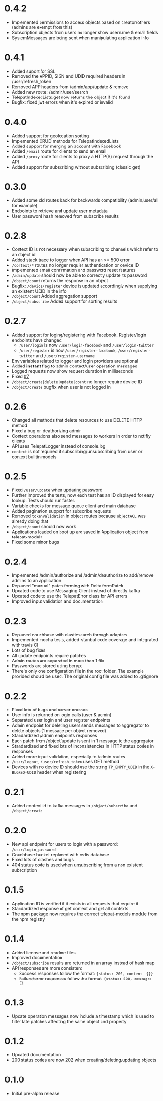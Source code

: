 # 0.4.2

* Implemented permissions to access objects based on creator/others (admins are exempt from this)
* Subscription objects from users no longer show username & email fields
* SystemMessages are being sent when manipulating application info

# 0.4.1

* Added suport for SSL
* Removed the APPID, SIGN and UDID required headers in /user/refresh_token
* Removed APP headers from /admin/app/update & remove
* Added new route: /admin/user/search
* TelepatIndexedLists.get now returns the object if it's found
* Bugfix: fixed jwt errors when it's expired or invalid

# 0.4.0

* Added support for geolocation sorting
* Implemented CRUD methods for TelepatIndexedLists
* Added support for merging an account with Facebook
* Added `/email` route for clients to send an email
* Added `/proxy` route for clients to proxy a HTTP(S) request through
the API
* Added support for subscribing without subscribing (classic get)

# 0.3.0

* Added some old routes back for backwards compatibility (admin/user/all
for example)
* Endpoints to retrieve and update user metadata
* User password hash removed from subscribe results

# 0.2.8

* Context ID is not necessary when subscribing to channels which refer to an object id
* Added stack trace to logger when API has an >= 500 error
* `/context/*` routes no longer requier authentication or device ID
* Implemented email confirmation and password reset features
* `/admin/update` should now be able to correctly update its password
* `/object/count` returns the response in an object
* Bugfix: `/device/register` device is updated accordingly when supplying an existent UDID in the info
* `/object/count` Added aggregation support
* `/object/subscribe` Added support for sorting results

# 0.2.7

* Added support for loging/registering with Facebook. Register/login endpoints have changed:
	* `/user/login` is now `/user/login-facebook` and `/user/login-twitter`
	* `/user/register` is now `/user/register-facebook`, `/user/register-twitter` and `/user/register-username`
* Env variables related to logger and login providers are optional
* Added **instant** flag to admin context/user operation messages
* Logged requests now show request duration in milliseconds
* Fixed [#7](https://github.com/telepat-io/telepat-api/issues/7)
* `/object/create|delete|update|count` no longer require device ID
* `/object/create` bugfix when user is not logged in

# 0.2.6

* Changed all methods that delete resources to use DELETE HTTP method
* Fixed a bug on deathorizing admin
* Context operations also send messages to workers in order to notifiy clients
* API uses TelepatLogger instead of console.log
* `context` is not required if subscribing/unsubscribing from user or context builtin models

# 0.2.5

* Fixed `/user/update` when updating password
* Further improved the tests, now each test has an ID displayed for easy lookup. Tests should run faster.
* Variable checks for message queue client and main database
* Added pagination support for subscribe requests
* Removed `tokenValidation` in object routes because `objectACL` was already doing that
* `/object/count` should now work
* Applications loaded on boot up are saved in Application object from telepat-models
* Fixed some minor bugs

# 0.2.4

* Implemented /admin/authorize and /admin/deauthorize to add/remove admins to an application
* Replaced "manual" patch forming with Delta.formPatch
* Updated code to use Messaging Client instead of directly kafka
* Updated code to use the TelepatError class for API errors
* Improved input validation and documentation

# 0.2.3

* Replaced couchbase with elasticsearch through adapters
* Implemented mocha tests, added istanbul code coverage and integrated with travis CI
* Lots of bug fixes
* All update endpoints require patches
* Admin routes are separated in more than 1 file
* Passwords are stored using bcrypt
* There's only one configuration file in the root folder. The example provided should be used. The original config file
was added to .gitignore

# 0.2.2

* Fixed lots of bugs and server crashes
* User info is returned on login calls (user & admin)
* Separated user login and user register endpoints
* Admin endpoint for deleting users sends messages to aggregator to delete objects (1 message per object removed)
* Standardized /admin endpoints responses
* Each patch from /object/update is sent in 1 message to the aggregator
* Standardized and fixed lots of inconsistencies in HTTP status codes in responses
* Added more input validation, especially to /admin routes
* `/user/logout`, `/user/refresh_token` uses GET method
* Devices with no device ID should use the string `TP_EMPTY_UDID` in the `X-BLGREQ-UDID` header when registering

# 0.2.1

* Added context id to kafka messages in `/object/subscribe` and `/object/create`

# 0.2.0

* New api endpoint for users to login with a password: `/user/login_password`
* Couchbase bucket replaced with redis database
* Fixed lots of crashes and bugs
* 404 status code is used when unsubscribing from a non existent subscription

# 0.1.5

* Application ID is verified if it exists in all requests that require it
* Standardized response of get context and get all contexts
* The npm package now requires the correct telepat-models module from the npm registry

# 0.1.4

* Added license and readme files
* Improved documentation
* `/object/subscribe` results are returned in an array instead of hash map
* API responses are more consistent
	* Success responses follow the format: `{status: 200, content: {}}`
	* Failure/error responses follow the format: `{status: 500, message: {}`

# 0.1.3

* Update operation messages now include a timestamp which is used to filter late patches affecting the same object and
property

# 0.1.2

* Updated documentation
* 200 status codes are now 202 when creating/deleting/updating objects

# 0.1.0

* Initial pre-alpha release
